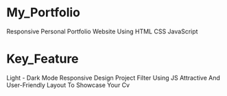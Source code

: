 # My_Portfolio
Responsive Personal Portfolio Website Using HTML CSS JavaScript

# Key_Feature
Light - Dark Mode
Responsive Design
Project Filter Using JS
Attractive And User-Friendly Layout To Showcase Your Cv
